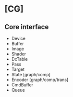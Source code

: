 [CG]
====


Core interface
--------------
- Device
- Buffer
- Image
- Shader
- DcTable
- Pass
- Target
- State [graph/comp]
- Encoder [graph/comp/trans]
- CmdBuffer
- Queue
